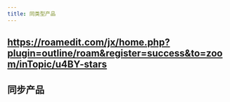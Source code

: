 ```yaml
---
title: 同类型产品
---
```


## https://roamedit.com/jx/home.php?plugin=outline/roam&register=success&to=zoom/inTopic/u4BY-stars
## 同步产品
##
